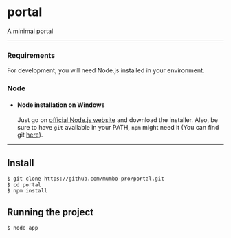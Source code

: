 # portal
A minimal portal

---

### Requirements

For development, you will need Node.js installed in your environment.

### Node
- #### Node installation on Windows

  Just go on [official Node.js website](https://nodejs.org/) and download the installer.
Also, be sure to have `git` available in your PATH, `npm` might need it (You can find git [here](https://git-scm.com/)).

---

## Install

    $ git clone https://github.com/mumbo-pro/portal.git
    $ cd portal
    $ npm install 

## Running the project

    $ node app

